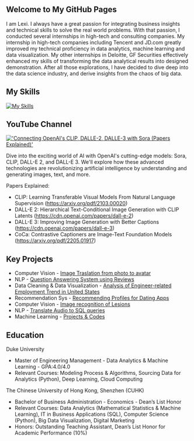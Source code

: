 ## Welcome to My GitHub Pages

I am Lexi. I always have a great passion for integrating business insights and technical skills to solve the real world problems. With that passion, I conducted several internships in high-tech and consulting companies. My internship in high-tech companies including Tencent and JD.com greatly improved my technical proficiency in data analytics, machine learning and data visualization. My other internships in Deloitte, GF Securities effectively enhanced my skills of transforming the data analytical results into designed demonstration. After all those explorations, I have decided to dive deep into the data science industry, and derive insights from the chaos of big data.

## My Skills
[![My Skills](https://skillicons.dev/icons?i=py,git,mysql,docker,bitbucket,aws)](https://skillicons.dev)

## YouTube Channel
[!['Connecting OpenAI's CLIP, DALLE-2, DALLE-3 with Sora (Papers Explained)'](https://img.youtube.com/vi/l9Dg_IQS3W8/0.jpg)](https://www.youtube.com/watch?v=l9Dg_IQS3W8)

Dive into the exciting world of AI with OpenAI's cutting-edge models: Sora, CLIP, DALL-E 2, and DALL-E 3. We'll explore how these advanced technologies are revolutionizing artificial intelligence by understanding and generating images, text, and more. 

Papers Explained:
- CLIP: Learning Transferable Visual Models From Natural Language Supervision (https://arxiv.org/pdf/2103.00020)
- DALL-E 2: Hierarchical Text-Conditional Image Generation with CLIP Latents (https://cdn.openai.com/papers/dall-e-2) 
- DALL-E 3: Improving Image Generation with Better Captions (https://cdn.openai.com/papers/dall-e-3)
- CoCa: Contrastive Captioners are Image-Text Foundation Models (https://arxiv.org/pdf/2205.01917)

## Key Projects
* Computer Vision - [Image Traslation from photo to avatar](https://github.com/tongtz/photo2avatar/blob/main/presentation.pdf)
* NLP - [Question Answering System using Reviews](https://github.com/tongtz/QuestionAnswering/blob/main/Presentation.pdf)
* Data Cleaning & Data Visualization - [Analysis of Engineer-related Employment Trend in United States](https://github.com/tongtz/employment-trend/blob/main/Analysis%20of%20Engineer-related%20Employment%20Trend%20in%20United%20States%20.pdf)
* Recommendation Sys - [Recommending Profiles for Dating Apps](https://github.com/bkenan/dating_recsys.git)
* Computer Vision - [Image recognition of Lesions](https://github.com/tongtz/tongtz.github.io/blob/main/docs/presentation.pdf)
* NLP - [Translate Audio to SQL queries](https://github.com/1999Lyd/test-to-sql-model-implementation)
* Machine Learning - [Projects & Codes](https://github.com/tongtz/MachineLearning)

## Education
Duke University
* Master of Engineering Management - Data Analytics & Machine Learning - GPA:4.0/4.0
* Relevant Courses: Modeling Process & Algorithms, Sourcing Data for Analytics (Python), Deep Learning, Cloud Computing

The Chinese University of Hong Kong, Shenzhen (CUHK)                                                    	  
* Bachelor of Business Administration - Economics - Dean’s List Honor       
* Relevant Courses: Data Analytics (Mathematical Statistics & Machine Learning), IT in Business Applications (SQL), Computer Science (Python), Big Data Visualization, Digital Marketing
* Honors: Outstanding Teaching Assistant, Dean’s List Honor for Academic Performance (10%)
